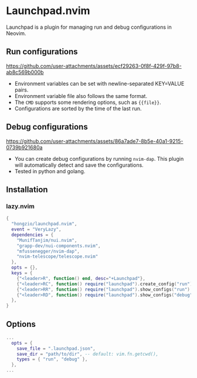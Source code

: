 # Launchpad.nvim

Launchpad is a plugin for managing run and debug configurations in Neovim.

## Run configurations

<https://github.com/user-attachments/assets/ecf29263-0f8f-429f-97b8-ab8c569b000b>

- Environment variables can be set with newline-separated KEY=VALUE pairs.
- Environment variable file also follows the same format.
- The `CMD` supports some rendering options, such as `{{file}}`.
- Configurations are sorted by the time of the last run.

## Debug configurations

<https://github.com/user-attachments/assets/86a7ade7-8b5e-40a1-9215-0739b921680a>

- You can create debug configurations by running `nvim-dap`. This plugin will
automatically detect and save the configurations.
- Tested in python and golang.

## Installation

### lazy.nvim

```lua
{
  "hongzio/launchpad.nvim",
  event = "VeryLazy",
  dependencies = {
    "MunifTanjim/nui.nvim",
    "grapp-dev/nui-components.nvim",
    "mfussenegger/nvim-dap",
    "nvim-telescope/telescope.nvim"
  },
  opts = {},
  keys = {
    {"<leader>R", function() end, desc="+Launchpad"},
    {"<leader>RC", function() require("launchpad").create_config("run") end, desc="Create run configuration", mode = {"n"}},
    {"<leader>RR", function() require("launchpad").show_configs("run") end, desc="Run configurations", mode = {"n"}},
    {"<leader>RD", function() require("launchpad").show_configs("debug") end, desc="Debug configurations", mode = {"n"}},
  },
}
```

## Options

```lua
...
  opts = {
    save_file = ".launchpad.json",
    save_dir = "path/to/dir", -- default: vim.fn.getcwd(),
    types = { "run", "debug" },
  },
...
```
